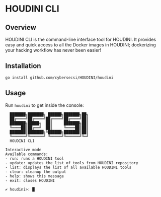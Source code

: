 # HOUDINI CLI

## Overview
HOUDINI CLI is the command-line interface tool for HOUDINI. It provides easy and quick access to all the Docker images in HOUDINI; dockerizing your hacking workflow has never been easier!

## Installation
```
go install github.com/cybersecsi/HOUDINI/houdini
```

## Usage

Run ``houdini`` to get inside the console:

```
  ███████╗███████╗ ██████╗███████╗██╗
  ██╔════╝██╔════╝██╔════╝██╔════╝██║
  ███████╗█████╗  ██║     ███████╗██║
  ╚════██║██╔══╝  ██║     ╚════██║██║
  ███████║███████╗╚██████╗███████║██║
  ╚══════╝╚══════╝ ╚═════╝╚══════╝╚═╝
  HOUDINI CLI

Interactive mode
Available commands:
- run: runs a HOUDINI tool
- update: updates the list of tools from HOUDINI repository
- list: displays the list of all available HOUDINI tools
- clear: cleanup the output
- help: shows this message
- exit: closes HOUDINI

✔ houdini>: █
```